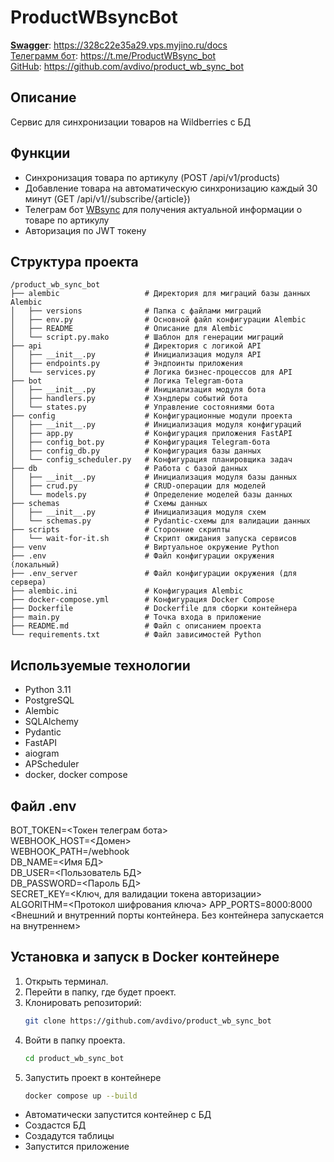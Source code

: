 # ProductWBsyncBot


[**Swagger**](https://328c22e35a29.vps.myjino.ru/docs): https://328c22e35a29.vps.myjino.ru/docs  
[Телеграмм бот](https://t.me/ProductWBsync_bot): https://t.me/ProductWBsync_bot  
[GitHub](https://github.com/avdivo/product_wb_sync_bot): https://github.com/avdivo/product_wb_sync_bot


## Описание
Сервис для синхронизации товаров на Wildberries c БД

## Функции
- Синхронизация товара по артикулу (POST /api/v1/products)
- Добавление товара на автоматическую синхронизацию каждый 30 минут (GET /api/v1//subscribe/{article})
- Телеграм бот [WBsync](https://t.me/ProductWBsync_bot) для получения актуальной информации о товаре по артикулу
- Авторизация по JWT токену

## Структура проекта

```
/product_wb_sync_bot
├── alembic                   # Директория для миграций базы данных Alembic
│   ├── versions              # Папка с файлами миграций
│   ├── env.py                # Основной файл конфигурации Alembic
│   ├── README                # Описание для Alembic
│   └── script.py.mako        # Шаблон для генерации миграций
├── api                       # Директория с логикой API
│   ├── __init__.py           # Инициализация модуля API
│   ├── endpoints.py          # Эндпоинты приложения
│   └── services.py           # Логика бизнес-процессов для API
├── bot                       # Логика Telegram-бота
│   ├── __init__.py           # Инициализация модуля бота
│   ├── handlers.py           # Хэндлеры событий бота
│   └── states.py             # Управление состояниями бота
├── config                    # Конфигурационные модули проекта
│   ├── __init__.py           # Инициализация модуля конфигураций
│   ├── app.py                # Конфигурация приложения FastAPI
│   ├── config_bot.py         # Конфигурация Telegram-бота
│   ├── config_db.py          # Конфигурация базы данных
│   └── config_scheduler.py   # Конфигурация планировщика задач
├── db                        # Работа с базой данных
│   ├── __init__.py           # Инициализация модуля базы данных
│   ├── crud.py               # CRUD-операции для моделей
│   └── models.py             # Определение моделей базы данных
├── schemas                   # Схемы данных
│   ├── __init__.py           # Инициализация модуля схем
│   └── schemas.py            # Pydantic-схемы для валидации данных
├── scripts                   # Сторонние скрипты
│   └── wait-for-it.sh        # Скрипт ожидания запуска сервисов
├── venv                      # Виртуальное окружение Python
├── .env                      # Файл конфигурации окружения (локальный)
├── .env_server               # Файл конфигурации окружения (для сервера)
├── alembic.ini               # Конфигурация Alembic
├── docker-compose.yml        # Конфигурация Docker Compose
├── Dockerfile                # Dockerfile для сборки контейнера
├── main.py                   # Точка входа в приложение
├── README.md                 # Файл с описанием проекта
└── requirements.txt          # Файл зависимостей Python
```

## Используемые технологии
- Python 3.11
- PostgreSQL
- Alembic
- SQLAlchemy
- Pydantic
- FastAPI
- aiogram
- APScheduler
- docker, docker compose

## Файл .env
BOT_TOKEN=<Токен телеграм бота>  
WEBHOOK_HOST=<Домен>  
WEBHOOK_PATH=/webhook  
DB_NAME=<Имя БД>  
DB_USER=<Пользователь БД>  
DB_PASSWORD=<Пароль БД>  
SECRET_KEY=<Ключ, для валидации токена авторизации>  
ALGORITHM=<Протокол шифрования ключа>
APP_PORTS=8000:8000 <Внешний и внутренний порты контейнера. Без контейнера запускается на внутреннем>

## Установка и запуск в Docker контейнере
1. Открыть терминал.
2. Перейти в папку, где будет проект.
3. Клонировать репозиторий:
    ```bash
    git clone https://github.com/avdivo/product_wb_sync_bot
    ```
4. Войти в папку проекта.
    ```bash
    cd product_wb_sync_bot
    ```
5. Запустить проект в контейнере
    ```bash
    docker compose up --build
    ```

- Автоматически запустится контейнер с БД
- Создастся БД
- Создадутся таблицы
- Запустится приложение
